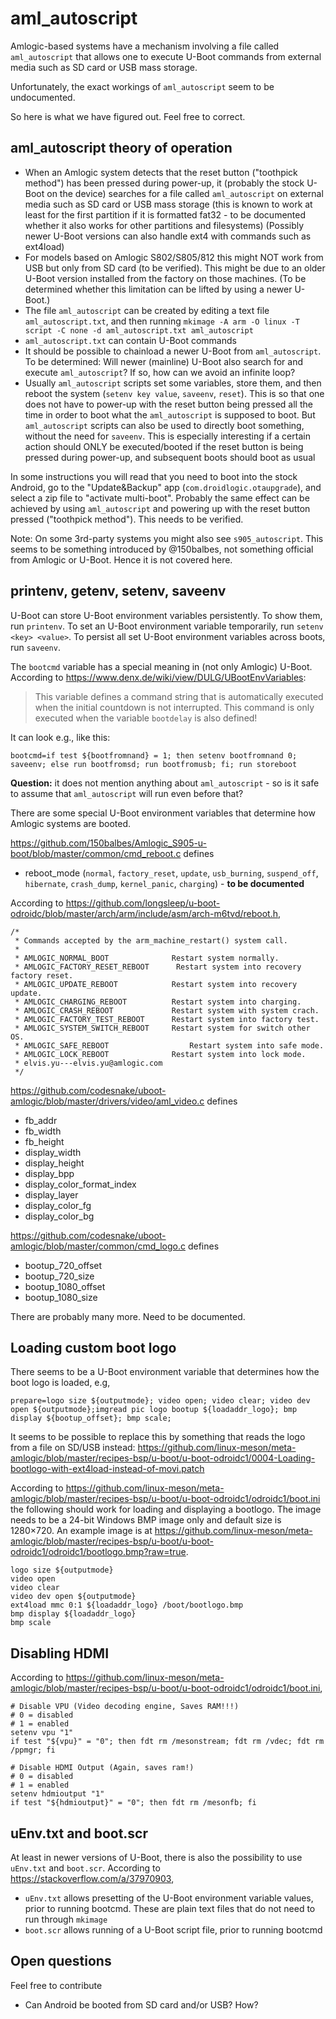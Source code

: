 # aml_autoscript

Amlogic-based systems have a mechanism involving a file called `aml_autoscript` that allows one to execute U-Boot commands from external media such as SD card or USB mass storage.

Unfortunately, the exact workings of `aml_autoscript` seem to be undocumented.

So here is what we have figured out. Feel free to correct.

## aml_autoscript theory of operation

* When an Amlogic system detects that the reset button ("toothpick method") has been pressed during power-up, it (probably the stock U-Boot on the device) searches for a file called `aml_autoscript` on external media such as SD card or USB mass storage (this is known to work at least for the first partition if it is formatted fat32 - to be documented whether it also works for other partitions and filesystems) (Possibly newer U-Boot versions can also handle ext4 with commands such as ext4load)
* For models based on Amlogic S802/S805/812 this might NOT work from USB but only from SD card (to be verified). This might be due to an older U-Boot version installed from the factory on those machines. (To be determined whether this limitation can be lifted by using a newer U-Boot.)
* The file `aml_autoscript` can be created by editing a text file `aml_autoscript.txt`, and then running `mkimage -A arm -O linux -T script -C none -d aml_autoscript.txt aml_autoscript`
* `aml_autoscript.txt` can contain U-Boot commands
* It should be possible to chainload a newer U-Boot from `aml_autoscript`. To be determined: Will newer (mainline) U-Boot also search for and execute `aml_autoscript`? If so, how can we avoid an infinite loop?
* Usually `aml_autoscript` scripts set some variables, store them, and then reboot the system (`setenv key value`, `saveenv`, `reset`). This is so that one does not have to power-up with the reset button being pressed all the time in order to boot what the `aml_autoscript` is supposed to boot. But `aml_autoscript` scripts can also be used to directly boot something, without the need for `saveenv`. This is especially interesting if a certain action should ONLY be executed/booted if the reset button is being pressed during power-up, and subsequent boots should boot as usual

In some instructions you will read that you need to boot into the stock Android, go to the "Update&Backup" app (`com.droidlogic.otaupgrade`), and select a zip file to "activate multi-boot". Probably the same effect can be achieved by using `aml_autoscript` and powering up with the reset button pressed ("toothpick method"). This needs to be verified.

Note: On some 3rd-party systems you might also see `s905_autoscript`. This seems to be something introduced by @150balbes, not something official from Amlogic or U-Boot. Hence it is not covered here.

## printenv, getenv, setenv, saveenv

U-Boot can store U-Boot environment variables persistently. To show them, run `printenv`. To set an U-Boot environment variable temporarily, run `setenv <key> <value>`. To persist all set U-Boot environment variables across boots, run `saveenv`.

The `bootcmd` variable has a special meaning in (not only Amlogic) U-Boot. According to https://www.denx.de/wiki/view/DULG/UBootEnvVariables:

> This variable defines a command string that is automatically executed when the initial countdown is not interrupted.
This command is only executed when the variable `bootdelay` is also defined! 

It can look e.g., like this:

```
bootcmd=if test ${bootfromnand} = 1; then setenv bootfromnand 0; saveenv; else run bootfromsd; run bootfromusb; fi; run storeboot
```

__Question:__ it does not mention anything about `aml_autoscript` - so is it safe to assume that `aml_autoscript` will run even before that?

There are some special U-Boot environment variables that determine how Amlogic systems are booted.

https://github.com/150balbes/Amlogic_S905-u-boot/blob/master/common/cmd_reboot.c defines

* reboot_mode (`normal`, `factory_reset`, `update`, `usb_burning`, `suspend_off`, `hibernate`, `crash_dump`, `kernel_panic`, `charging`) - __to be documented__

According to https://github.com/longsleep/u-boot-odroidc/blob/master/arch/arm/include/asm/arch-m6tvd/reboot.h,

```
/*
 * Commands accepted by the arm_machine_restart() system call.
 *
 * AMLOGIC_NORMAL_BOOT     			Restart system normally.
 * AMLOGIC_FACTORY_RESET_REBOOT      Restart system into recovery factory reset.
 * AMLOGIC_UPDATE_REBOOT			Restart system into recovery update.
 * AMLOGIC_CHARGING_REBOOT     		Restart system into charging.
 * AMLOGIC_CRASH_REBOOT   			Restart system with system crach.
 * AMLOGIC_FACTORY_TEST_REBOOT    	Restart system into factory test.
 * AMLOGIC_SYSTEM_SWITCH_REBOOT  	Restart system for switch other OS.
 * AMLOGIC_SAFE_REBOOT       			Restart system into safe mode.
 * AMLOGIC_LOCK_REBOOT  			Restart system into lock mode.
 * elvis.yu---elvis.yu@amlogic.com
 */
 ```

https://github.com/codesnake/uboot-amlogic/blob/master/drivers/video/aml_video.c defines

* fb_addr
* fb_width
* fb_height
* display_width
* display_height
* display_bpp
* display_color_format_index
* display_layer
* display_color_fg
* display_color_bg

https://github.com/codesnake/uboot-amlogic/blob/master/common/cmd_logo.c defines

* bootup_720_offset
* bootup_720_size
* bootup_1080_offset
* bootup_1080_size

There are probably many more. Need to be documented.

## Loading custom boot logo

There seems to be a U-Boot environment variable that determines how the boot logo is loaded, e.g,

`prepare=logo size ${outputmode}; video open; video clear; video dev open ${outputmode};imgread pic logo bootup ${loadaddr_logo}; bmp display ${bootup_offset}; bmp scale;`

It seems to be possible to replace this by something that reads the logo from a file on SD/USB instead: https://github.com/linux-meson/meta-amlogic/blob/master/recipes-bsp/u-boot/u-boot-odroidc1/0004-Loading-bootlogo-with-ext4load-instead-of-movi.patch

According to https://github.com/linux-meson/meta-amlogic/blob/master/recipes-bsp/u-boot/u-boot-odroidc1/odroidc1/boot.ini the following should work for loading and displaying a bootlogo. The image needs to be a 24-bit Windows BMP image only and default size is 1280×720. An example image is at https://github.com/linux-meson/meta-amlogic/blob/master/recipes-bsp/u-boot/u-boot-odroidc1/odroidc1/bootlogo.bmp?raw=true.

```
logo size ${outputmode}
video open
video clear
video dev open ${outputmode}
ext4load mmc 0:1 ${loadaddr_logo} /boot/bootlogo.bmp
bmp display ${loadaddr_logo}
bmp scale
```

## Disabling HDMI

According to https://github.com/linux-meson/meta-amlogic/blob/master/recipes-bsp/u-boot/u-boot-odroidc1/odroidc1/boot.ini,

```
# Disable VPU (Video decoding engine, Saves RAM!!!)
# 0 = disabled
# 1 = enabled
setenv vpu "1"
if test "${vpu}" = "0"; then fdt rm /mesonstream; fdt rm /vdec; fdt rm /ppmgr; fi

# Disable HDMI Output (Again, saves ram!)
# 0 = disabled
# 1 = enabled
setenv hdmioutput "1"
if test "${hdmioutput}" = "0"; then fdt rm /mesonfb; fi
```

## uEnv.txt and boot.scr

At least in newer versions of U-Boot, there is also the possibility to use `uEnv.txt` and `boot.scr`. According to https://stackoverflow.com/a/37970903,

* `uEnv.txt` allows presetting of the U-Boot environment variable values, prior to running bootcmd. These are plain text files that do not need to run through `mkimage`
* `boot.scr` allows running of a U-Boot script file, prior to running bootcmd

## Open questions

Feel free to contribute

* Can Android be booted from SD card and/or USB? How?
